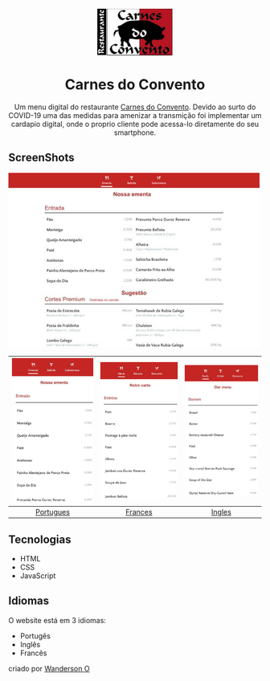 

<h1 align="center">
<br>
  <img src="img/logo-home.svg" width="150">
<br>
<br>
Carnes do Convento
</h1>


<p align="center">Um menu digital do restaurante <a href="http://carnesdoconvento.pt" target="_blank">Carnes do Convento</a>. Devido ao surto do COVID-19 uma das medidas para amenizar a transmição foi implementar um cardapio digital, onde o proprio cliente pode acessa-lo diretamente do seu smartphone.</p>


## ScreenShots
![pc](img/pc-home-pt.jpg)

![portugues](img/home-pt.jpg) | ![portugues](img/home-fr.jpg) | ![portugues](img/home-es.jpg)
:---: | :---: | :---: 
[Portugues](https://carnesdoconvento.pt/pt/) | [Frances](https://carnesdoconvento.pt/fr/) | [Ingles](https://carnesdoconvento.pt/es/)



## Tecnologias

* HTML  
* CSS
* JavaScript

## Idiomas
O website está em 3 idiomas:

* Portugês
* Inglês
* Francês

criado por [Wanderson O](https://github.com/wanderson1873)
